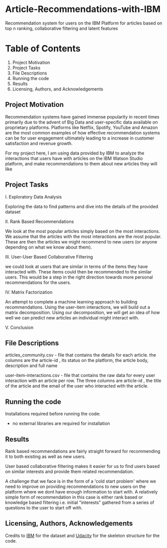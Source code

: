 # Article-Recommendations-with-IBM
Recommendation system for users on the IBM Platform for articles based on top n ranking, collaborative filtering and latent features

# Table of Contents
1. Project Motivation
2. Project Tasks
3. File Descriptions
4. Running the code
5. Results
6. Licensing, Authors, and Acknowledgements

## Project Motivation

Recommendation systems have gained immense popularity in recent times primarily due to the advent of Big Data and user-specific data available on proprietary platforms. Platforms like Netflix, Spotify, YouTube and Amazon are the most common examples of how effective recommendation systems can be for user engagement ultimately leading to a increase in customer satisfaction and revenue growth.

For my project here, I am using data provided by IBM to analyze the interactions that users have with articles on the IBM Watson Studio platform, and make recommendations to them about new articles they will like

## Project Tasks

I. Exploratory Data Analysis

Exploring the data to find patterns and dive into the details of the provided dataset

II. Rank Based Recommendations

We look at the most popular articles simply based on the most interactions. We assume that the articles with the most interactions are the most popular. These are then the articles we might recommend to new users (or anyone depending on what we know about them).

III. User-User Based Collaborative Filtering

we could look at users that are similar in terms of the items they have interacted with. These items could then be recommended to the similar users. This would be a step in the right direction towards more personal recommendations for the users.

IV. Matrix Factorization

An attempt to complete a machine learning approach to building recommendations. Using the user-item interactions, we will build out a matrix decomposition. Using our decomposition, we will get an idea of how well we can predict new articles an individual might interact with.

V. Conclusion

## File Descriptions

articles_community.csv - file that contains the details for each article. the columns are the article-id , its status on the platform, the article body, description and full name

user-item-interactions.csv - file that contains the raw data for every user interaction with an article per row. The three columns are article-id , the title of the article and the email of the user who interacted with the article.

## Running the code

Installations required before running the code:

- no external libraries are required for installation

## Results
Rank based recommendations are fairly straight forward for recommending it to both existing as well as new users.

User based collaborative filtering makes it easier for us to find users based on similar interests and provide them related recommendation.

A challenge that we face is in the form of a 'cold start problem' where we need to improve on providing recommendations to new users on the platform where we dont have enough information to start with. A relatively simple form of recommendation in this case is either rank based or knowledge based filtering i.e. initial "interests" gathered from a series of questions to the user to start off with.


## Licensing, Authors, Acknowledgements
Credits to [IBM](https://www.ibm.com/us-en/?ar=1) for the dataset and [Udacity](https://www.udacity.com/) for the skeleton structure for the code.
